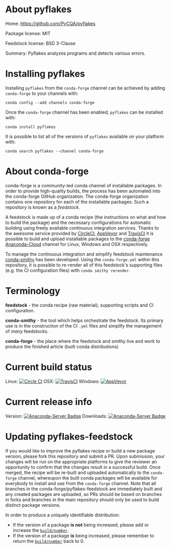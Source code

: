 About pyflakes
==============

Home: https://github.com/PyCQA/pyflakes

Package license: MIT

Feedstock license: BSD 3-Clause

Summary: Pyflakes analyzes programs and detects various errors.



Installing pyflakes
===================

Installing `pyflakes` from the `conda-forge` channel can be achieved by adding `conda-forge` to your channels with:

```
conda config --add channels conda-forge
```

Once the `conda-forge` channel has been enabled, `pyflakes` can be installed with:

```
conda install pyflakes
```

It is possible to list all of the versions of `pyflakes` available on your platform with:

```
conda search pyflakes --channel conda-forge
```


About conda-forge
=================

conda-forge is a community-led conda channel of installable packages.
In order to provide high-quality builds, the process has been automated into the
conda-forge GitHub organization. The conda-forge organization contains one repository
for each of the installable packages. Such a repository is known as a *feedstock*.

A feedstock is made up of a conda recipe (the instructions on what and how to build
the package) and the necessary configurations for automatic building using freely
available continuous integration services. Thanks to the awesome service provided by
[CircleCI](https://circleci.com/), [AppVeyor](http://www.appveyor.com/)
and [TravisCI](https://travis-ci.org/) it is possible to build and upload installable
packages to the [conda-forge](https://anaconda.org/conda-forge)
[Anaconda-Cloud](http://docs.anaconda.org/) channel for Linux, Windows and OSX respectively.

To manage the continuous integration and simplify feedstock maintenance
[conda-smithy](http://github.com/conda-forge/conda-smithy) has been developed.
Using the ``conda-forge.yml`` within this repository, it is possible to re-render all of
this feedstock's supporting files (e.g. the CI configuration files) with ``conda smithy rerender``.


Terminology
===========

**feedstock** - the conda recipe (raw material), supporting scripts and CI configuration.

**conda-smithy** - the tool which helps orchestrate the feedstock.
                   Its primary use is in the construction of the CI ``.yml`` files
                   and simplify the management of *many* feedstocks.

**conda-forge** - the place where the feedstock and smithy live and work to
                  produce the finished article (built conda distributions)

Current build status
====================

Linux: [![Circle CI](https://circleci.com/gh/conda-forge/pyflakes-feedstock.svg?style=shield)](https://circleci.com/gh/conda-forge/pyflakes-feedstock)
OSX: [![TravisCI](https://travis-ci.org/conda-forge/pyflakes-feedstock.svg?branch=master)](https://travis-ci.org/conda-forge/pyflakes-feedstock)
Windows: [![AppVeyor](https://ci.appveyor.com/api/projects/status/github/conda-forge/pyflakes-feedstock?svg=True)](https://ci.appveyor.com/project/conda-forge/pyflakes-feedstock/branch/master)

Current release info
====================
Version: [![Anaconda-Server Badge](https://anaconda.org/conda-forge/pyflakes/badges/version.svg)](https://anaconda.org/conda-forge/pyflakes)
Downloads: [![Anaconda-Server Badge](https://anaconda.org/conda-forge/pyflakes/badges/downloads.svg)](https://anaconda.org/conda-forge/pyflakes)


Updating pyflakes-feedstock
===========================

If you would like to improve the pyflakes recipe or build a new
package version, please fork this repository and submit a PR. Upon submission,
your changes will be run on the appropriate platforms to give the reviewer an
opportunity to confirm that the changes result in a successful build. Once
merged, the recipe will be re-built and uploaded automatically to the
`conda-forge` channel, whereupon the built conda packages will be available for
everybody to install and use from the `conda-forge` channel.
Note that all branches in the conda-forge/pyflakes-feedstock are
immediately built and any created packages are uploaded, so PRs should be based
on branches in forks and branches in the main repository should only be used to
build distinct package versions.

In order to produce a uniquely identifiable distribution:
 * If the version of a package **is not** being increased, please add or increase
   the [``build/number``](http://conda.pydata.org/docs/building/meta-yaml.html#build-number-and-string).
 * If the version of a package **is** being increased, please remember to return
   the [``build/number``](http://conda.pydata.org/docs/building/meta-yaml.html#build-number-and-string)
   back to 0.
